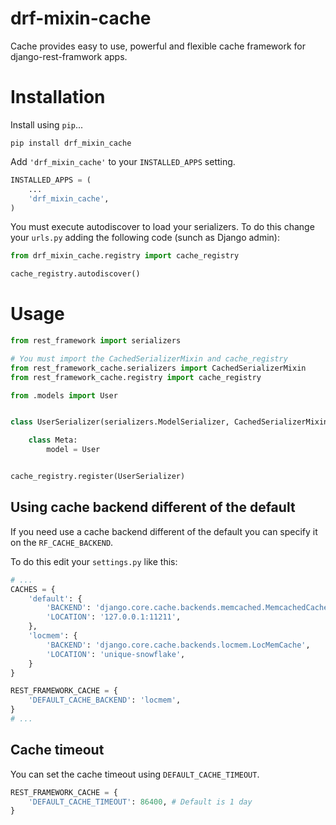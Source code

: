 # drf-mixin-cache

Cache provides easy to use, powerful and flexible cache framework for django-rest-framwork apps.


# Installation

Install using `pip`...

    pip install drf_mixin_cache

Add `'drf_mixin_cache'` to your `INSTALLED_APPS` setting.

```python
INSTALLED_APPS = (
    ...
    'drf_mixin_cache',
)
```

You must execute autodiscover to load your serializers. To do this change your `urls.py` adding the following code (sunch as Django admin):

```python
from drf_mixin_cache.registry import cache_registry

cache_registry.autodiscover()
```


# Usage

```python
from rest_framework import serializers

# You must import the CachedSerializerMixin and cache_registry
from rest_framework_cache.serializers import CachedSerializerMixin
from rest_framework_cache.registry import cache_registry

from .models import User


class UserSerializer(serializers.ModelSerializer, CachedSerializerMixin):

    class Meta:
        model = User


cache_registry.register(UserSerializer)

```


## Using cache backend different of the default

If you need use a cache backend different of the default you can specify it on the `RF_CACHE_BACKEND`.

To do this edit your `settings.py` like this:

```python
# ...
CACHES = {
    'default': {
        'BACKEND': 'django.core.cache.backends.memcached.MemcachedCache',
        'LOCATION': '127.0.0.1:11211',
    },
    'locmem': {
        'BACKEND': 'django.core.cache.backends.locmem.LocMemCache',
        'LOCATION': 'unique-snowflake',
    }
}

REST_FRAMEWORK_CACHE = {
    'DEFAULT_CACHE_BACKEND': 'locmem',
}
# ...
```

## Cache timeout

You can set the cache timeout using `DEFAULT_CACHE_TIMEOUT`.

```python
REST_FRAMEWORK_CACHE = {
    'DEFAULT_CACHE_TIMEOUT': 86400, # Default is 1 day
}

```